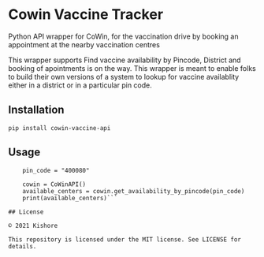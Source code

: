# Cowin Vaccine Tracker


Python API wrapper for CoWin, for the vaccination drive by booking an appointment at the nearby vaccination centres

This wrapper supports Find vaccine availability by Pincode, District and booking of apointments is on the way.
This wrapper is meant to enable folks to build their own versions of a system to lookup for vaccine availablity either in a district or in a particular pin code.



## Installation
```pip install cowin-vaccine-api```

## Usage
``` from cowin_api import CoWinAPI
    pin_code = "400080"

    cowin = CoWinAPI()
    available_centers = cowin.get_availability_by_pincode(pin_code)
    print(available_centers)```

## License

© 2021 Kishore

This repository is licensed under the MIT license. See LICENSE for details.
